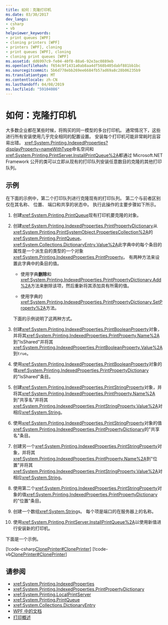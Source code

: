 ```yaml
---
title: 如何：克隆打印机
ms.date: 03/30/2017
dev_langs:
- csharp
- vb
helpviewer_keywords:
- print queues [WPF]
- cloning printers [WPF]
- printers [WPF], cloning
- print queues [WPF], cloning
- cloning print queues [WPF]
ms.assetid: dd6997c9-fe04-40f8-88a6-92e3ac0889eb
ms.openlocfilehash: f654c9f1431a0ab8aa4df568b405dabf881bb1bc
ms.sourcegitcommit: 5b6d778ebb269ee6684fb57ad69a8c28b06235b9
ms.translationtype: MT
ms.contentlocale: zh-CN
ms.lasthandoff: 04/08/2019
ms.locfileid: "59104086"
---
```

# <a name="how-to-clone-a-printer"></a>如何：克隆打印机
大多数企业都在某些时候，将购买的同一模型的多台打印机。 通常情况下，这些进行所有安装使用几乎完全相同的配置设置。 安装每个打印机可能非常耗时且容易出错。 <xref:System.Printing.IndexedProperties?displayProperty=nameWithType>命名空间和<xref:System.Printing.PrintServer.InstallPrintQueue%2A>都通过 Microsoft.NET Framework 公开的类可以立即从现有的打印队列安装任意数目的克隆的其他打印队列。  
  
## <a name="example"></a>示例  
 在下面的示例中，第二个打印队列进行克隆现有的打印队列。 第二个与前者区别仅在其名称、 位置、 端口和共享的状态中。 执行此操作的主要步骤如下所示。  
  
1.  创建<xref:System.Printing.PrintQueue>现有打印机要克隆的对象。  
  
2.  创建<xref:System.Printing.IndexedProperties.PrintPropertyDictionary>从<xref:System.Printing.PrintSystemObject.PropertiesCollection%2A>的<xref:System.Printing.PrintQueue>。 <xref:System.Collections.DictionaryEntry.Value%2A>此字典中的每个条目的属性是一个派生自的类型的一个对象<xref:System.Printing.IndexedProperties.PrintProperty>。 有两种方法来设置此字典中的条目的值。  
  
    -   使用字典**删除**和<xref:System.Printing.IndexedProperties.PrintPropertyDictionary.Add%2A>方法来删除该项，然后重新将其添加具有所需的值。  
  
    -   使用字典的<xref:System.Printing.IndexedProperties.PrintPropertyDictionary.SetProperty%2A>方法。  
  
     下面的示例说明了这两种方式。  
  
3.  创建<xref:System.Printing.IndexedProperties.PrintBooleanProperty>对象，并将其<xref:System.Printing.IndexedProperties.PrintProperty.Name%2A>到"IsShared"并将其<xref:System.Printing.IndexedProperties.PrintBooleanProperty.Value%2A>到`true`。  
  
4.  使用<xref:System.Printing.IndexedProperties.PrintBooleanProperty>对象的值<xref:System.Printing.IndexedProperties.PrintPropertyDictionary>的"IsShared"条目。  
  
5.  创建<xref:System.Printing.IndexedProperties.PrintStringProperty>对象，并将其<xref:System.Printing.IndexedProperties.PrintProperty.Name%2A>到"共享名"并将其<xref:System.Printing.IndexedProperties.PrintStringProperty.Value%2A>对相应<xref:System.String>。  
  
6.  使用<xref:System.Printing.IndexedProperties.PrintStringProperty>对象的值<xref:System.Printing.IndexedProperties.PrintPropertyDictionary>的"共享名"条目。  
  
7.  创建另一个<xref:System.Printing.IndexedProperties.PrintStringProperty>对象，并将其<xref:System.Printing.IndexedProperties.PrintProperty.Name%2A>到"位置"并将其<xref:System.Printing.IndexedProperties.PrintStringProperty.Value%2A>对相应<xref:System.String>。  
  
8.  使用第二个<xref:System.Printing.IndexedProperties.PrintStringProperty>对象的值<xref:System.Printing.IndexedProperties.PrintPropertyDictionary>的"位置"条目。  
  
9. 创建一个数组<xref:System.String>s。 每个项是端口的在服务器上的名称。  
  
10. 使用<xref:System.Printing.PrintServer.InstallPrintQueue%2A>以使用新值进行安装新的打印机。  
  
 下面是一个示例。  
  
 [!code-csharp[ClonePrinter#ClonePrinter](~/samples/snippets/csharp/VS_Snippets_Wpf/ClonePrinter/CSharp/Program.cs#cloneprinter)]
 [!code-vb[ClonePrinter#ClonePrinter](~/samples/snippets/visualbasic/VS_Snippets_Wpf/ClonePrinter/visualbasic/program.vb#cloneprinter)]  
  
## <a name="see-also"></a>请参阅

- <xref:System.Printing.IndexedProperties>
- <xref:System.Printing.IndexedProperties.PrintPropertyDictionary>
- <xref:System.Printing.LocalPrintServer>
- <xref:System.Printing.PrintQueue>
- <xref:System.Collections.DictionaryEntry>
- [WPF 中的文档](documents-in-wpf.md)
- [打印概述](printing-overview.md)
